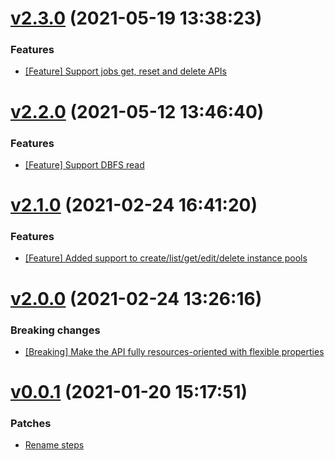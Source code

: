 # [v2.3.0](https://github.com/Muriel-Salvan/databricks/compare/v2.2.0...v2.3.0) (2021-05-19 13:38:23)

### Features

* [[Feature] Support jobs get, reset and delete APIs](https://github.com/Muriel-Salvan/databricks/commit/f7c1acbdf981d0b07b8f2de02ca0c66a9008d3d8)

# [v2.2.0](https://github.com/Muriel-Salvan/databricks/compare/v2.1.0...v2.2.0) (2021-05-12 13:46:40)

### Features

* [[Feature] Support DBFS read](https://github.com/Muriel-Salvan/databricks/commit/bf5cb1c01d890f28de7749c0694b887f1f1f237a)

# [v2.1.0](https://github.com/Muriel-Salvan/databricks/compare/v2.0.0...v2.1.0) (2021-02-24 16:41:20)

### Features

* [[Feature] Added support to create/list/get/edit/delete instance pools](https://github.com/Muriel-Salvan/databricks/commit/2199904b0a3c42041c04c8794da10a7e58a23b81)

# [v2.0.0](https://github.com/Muriel-Salvan/databricks/compare/v1.0.0...v2.0.0) (2021-02-24 13:26:16)

### Breaking changes

* [[Breaking] Make the API fully resources-oriented with flexible properties](https://github.com/Muriel-Salvan/databricks/commit/03e9963c3421e51babf343d3f7d2106f7d2a9b45)

# [v0.0.1](https://github.com/Muriel-Salvan/databricks/compare/...v0.0.1) (2021-01-20 15:17:51)

### Patches

* [Rename steps](https://github.com/Muriel-Salvan/databricks/commit/d4bc9d63319f512731ea6652ed8f949031ced905)
